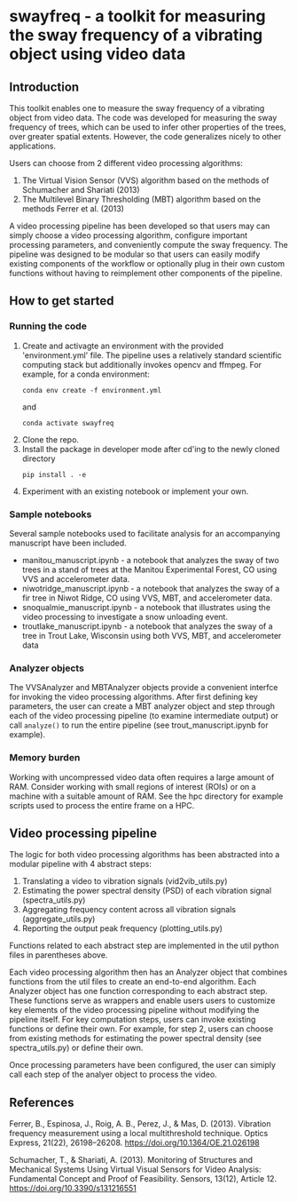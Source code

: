 # swayfreq - a toolkit for measuring the sway frequency of a vibrating object using video data
## Introduction
This toolkit enables one to measure the sway frequency of a vibrating object from video data. The code was developed for measuring the sway frequency of trees, which can be used to infer other properties of the trees, over greater spatial extents. However, the code generalizes nicely to other applications. 

Users can choose from 2 different video processing algorithms:
1. The Virtual Vision Sensor (VVS) algorithm based on the methods of Schumacher and Shariati (2013)
2. The Multilevel Binary Thresholding (MBT) algorithm based on the methods Ferrer et al. (2013)

A video processing pipeline has been developed so that users may can simply choose a video processing algorithm, configure important processing parameters, and conveniently compute the sway frequency. The pipeline was designed to be modular so that users can easily modify existing components of the workflow or optionally plug in their own custom functions without having to reimplement other components of the pipeline. 

## How to get started
### Running the code
1. Create and activagte an environment with the provided 'environment.yml' file. The pipeline uses a relatively standard scientific computing stack but additionally invokes opencv and ffmpeg. For example, for a conda environment:
   ```
   conda env create -f environment.yml
   ```
   and
   ```
   conda activate swayfreq
   ```
3. Clone the repo.
4. Install the package in developer mode after cd'ing to the newly cloned directory
   ```
   pip install . -e
   ```
6. Experiment with an existing notebook or implement your own.

### Sample notebooks
Several sample notebooks used to facilitate analysis for an accompanying manuscript have been included.
- manitou_manuscript.ipynb - a notebook that analyzes the sway of two trees in a stand of trees at the Manitou Experimental Forest, CO using VVS and accelerometer data.
- niwotridge_manuscript.ipynb - a notebook that analyzes the sway of a fir tree in Niwot Ridge, CO using VVS, MBT, and accelerometer data.
- snoqualmie_manuscript.ipynb - a notebook that illustrates using the video processing to investigate a snow unloading event.
- troutlake_manuscript.ipynb - a notebook that analyzes the sway of a tree in Trout Lake, Wisconsin using both VVS, MBT, and accelerometer data

### Analyzer objects
The VVSAnalyzer and MBTAnalyzer objects provide a convenient interfce for invoking the video processing algorithms. After first defining key parameters, the user can create a MBT analyzer object and step through each of the video processing pipeline (to examine intermediate output) or call `analyze()` to run the entire pipeline (see trout_manuscript.ipynb for example).

### Memory burden
Working with uncompressed video data often requires a large amount of RAM. Consider working with small regions of interest (ROIs) or on a machine with a suitable amount of RAM. See the hpc directory for example scripts used to process the entire frame on a HPC. 

## Video processing pipeline
The logic for both video processing algorithms has been abstracted into a modular pipeline with 4 abstract steps:
1. Translating a video to vibration signals (vid2vib_utils.py)
2. Estimating the power spectral density (PSD) of each vibration signal (spectra_utils.py)
3. Aggregating frequency content across all vibration signals (aggregate_utils.py)
4. Reporting the output peak frequency (plotting_utils.py)

Functions related to each abstract step are implemented in the util python files in parentheses above.

Each video processing algorithm then has an Analyzer object that combines functions from the util files to create an end-to-end algorithm. Each Analyzer object has one function corresponding to each abstract step. These functions serve as wrappers and enable users users to customize key elements of the video processing pipeline without modifying the pipeline itself. For key computation steps, users can invoke existing functions or define their own. For example, for step 2, users can choose from existing methods for estimating the power spectral density (see spectra_utils.py) or define their own.

Once processing parameters have been configured, the user can simiply call each step of the analyer object to process the video.

## References

Ferrer, B., Espinosa, J., Roig, A. B., Perez, J., & Mas, D. (2013). Vibration frequency 
    measurement using a local multithreshold technique. Optics Express, 21(22), 26198–26208. 
    https://doi.org/10.1364/OE.21.026198

Schumacher, T., & Shariati, A. (2013). Monitoring of Structures and Mechanical Systems Using 
    Virtual Visual Sensors for Video Analysis: Fundamental Concept and Proof of Feasibility. 
    Sensors, 13(12), Article 12. https://doi.org/10.3390/s131216551
